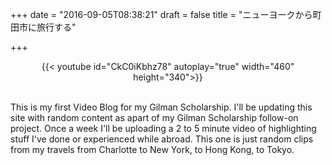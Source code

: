 +++
date = "2016-09-05T08:38:21"
draft = false
title = "ニューヨークから町田市に旅行する"

+++

<center>
{{< youtube id="CkC0iKbhz78" autoplay="true" width="460" height="340">}}
</center>

<br>

<p>This is my first Video Blog for my Gilman Scholarship. I'll be updating this site with random content as apart of my Gilman Scholarship follow-on project. Once a week I'll be uploading a 2 to 5 minute video of highlighting stuff I've done or experienced while abroad. This one is just random clips from my travels from Charlotte to New York, to Hong Kong, to Tokyo.</p> 

<br><br>



<br />

